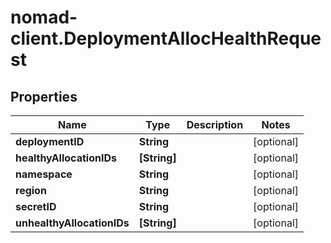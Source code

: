 # nomad-client.DeploymentAllocHealthRequest

## Properties

Name | Type | Description | Notes
------------ | ------------- | ------------- | -------------
**deploymentID** | **String** |  | [optional] 
**healthyAllocationIDs** | **[String]** |  | [optional] 
**namespace** | **String** |  | [optional] 
**region** | **String** |  | [optional] 
**secretID** | **String** |  | [optional] 
**unhealthyAllocationIDs** | **[String]** |  | [optional] 


